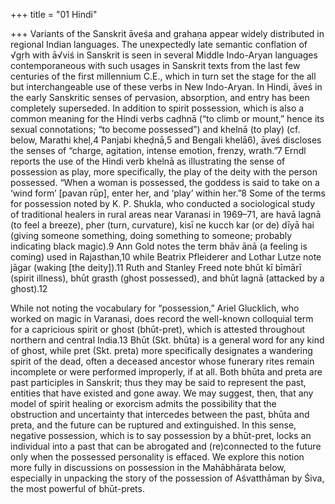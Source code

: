 +++
title = "01 Hindi"

+++
Variants of the Sanskrit āveśa and grahaṇa appear widely distributed in regional Indian languages. The unexpectedly late semantic conflation of √gṛh with ā√viś in Sanskrit is seen in several Middle Indo-Aryan languages contemporaneous with such usages in Sanskrit texts from the last few centuries of the first millennium C.E., which in turn set the stage for the all but interchangeable use of these verbs in New Indo-Aryan. In Hindi, āveś in the early Sanskritic senses of pervasion, absorption, and entry has been completely superseded. In addition to spirit possession, which is also a common meaning for the Hindi verbs caḍhnā (“to climb or mount,” hence its sexual connotations; “to become possessed”) and khelnā (to play) (cf. below, Marathi kheḷ,4 Panjabi kheḍnā,5 and Bengali khelā6), āveś discloses the senses of “charge, agitation, intense emotion, frenzy, wrath.”7 Erndl reports the use of the Hindi verb khelnā as illustrating the sense of possession as play, more specifically, the play of the deity with the person possessed. “When a woman is possessed, the goddess is said to take on a ‘wind form’ [pavan rūp], enter her, and ‘play’ within her.”8 Some of the terms for possession noted by K. P. Shukla, who conducted a sociological study of traditional healers in rural areas near Varanasi in 1969–71, are havā lagnā (to feel a breeze), pher (turn, curvature), kisī ne kucch kar (or de) dīyā hai (giving someone something, doing something to someone; probably indicating black magic).9 Ann Gold notes the term bhāv ānā (a feeling is coming) used in Rajasthan,10 while Beatrix Pfleiderer and Lothar Lutze note jāgar (waking [the deity]).11 Ruth and Stanley Freed note bhūt kī bīmārī (spirit illness), bhūt grasth (ghost possessed), and bhūt lagnā (attacked by a ghost).12

While not noting the vocabulary for “possession,” Ariel Glucklich, who worked on magic in Varanasi, does record the well-known colloquial term for a capricious spirit or ghost (bhūt-pret), which is attested throughout northern and central India.13 Bhūt (Skt. bhūta) is a general word for any kind of ghost, while pret (Skt. preta) more specifically designates a wandering spirit of the dead, often a deceased ancestor whose funerary rites remain incomplete or were performed improperly, if at all. Both bhūta and preta are past participles in Sanskrit; thus they may be said to represent the past, entities that have existed and gone away. We may suggest, then, that any model of spirit healing or exorcism admits the possibility that the obstruction and uncertainty that intercedes between the past, bhūta and preta, and the future can be ruptured and extinguished. In this sense, negative possession, which is to say possession by a bhūt-pret, locks an individual into a past that can be abrogated and (re)connected to the future only when the possessed personality is effaced. We explore this notion more fully in discussions on possession in the Mahābhārata below, especially in unpacking the story of the possession of Aśvatthāman by Śiva, the most powerful of bhūt-prets.
